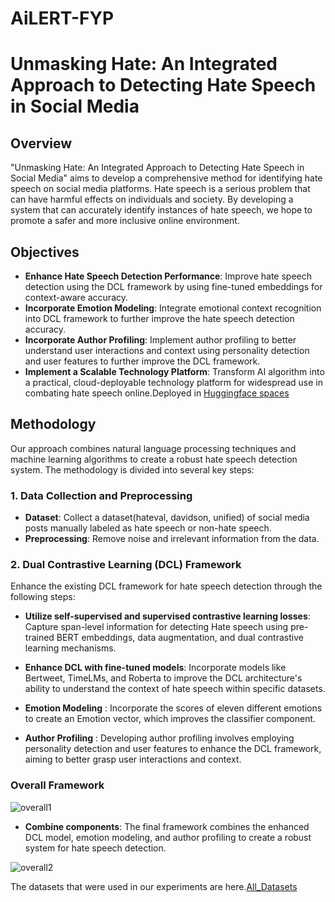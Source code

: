 # AiLERT-FYP
# Unmasking Hate: An Integrated Approach to Detecting Hate Speech in Social Media

## Overview

"Unmasking Hate: An Integrated Approach to Detecting Hate Speech in Social Media" aims to develop a comprehensive method for identifying hate speech on social media platforms. Hate speech is a serious problem that can have harmful effects on individuals and society. By developing a system that can accurately identify instances of hate speech, we hope to promote a safer and more inclusive online environment.

## Objectives

- **Enhance Hate Speech Detection Performance**: Improve hate speech detection using the DCL framework by using fine-tuned embeddings for context-aware accuracy.
- **Incorporate Emotion Modeling**: Integrate emotional context recognition into DCL framework to further improve the hate speech detection accuracy.
- **Incorporate Author Profiling**: Implement author profiling to better understand user interactions and context using personality detection and user features to further improve the DCL framework.
- **Implement a Scalable Technology Platform**: Transform AI algorithm into a practical, cloud-deployable technology platform for widespread use in combating hate speech online.Deployed in [Huggingface spaces]([url](https://huggingface.co/spaces/Thushalya/AiLERT)) 


## Methodology

Our approach combines natural language processing techniques and machine learning algorithms to create a robust hate speech detection system. The methodology is divided into several key steps:

### 1. Data Collection and Preprocessing

- **Dataset**: Collect a dataset(hateval, davidson, unified) of social media posts manually labeled as hate speech or non-hate speech.
- **Preprocessing**: Remove noise and irrelevant information from the data.

### 2. Dual Contrastive Learning (DCL) Framework

Enhance the existing DCL framework for hate speech detection through the following steps:

- **Utilize self-supervised and supervised contrastive learning losses**: Capture span-level information for detecting Hate speech using pre-trained BERT embeddings, data augmentation, and dual contrastive learning mechanisms.
- **Enhance DCL with fine-tuned models**: Incorporate models like Bertweet, TimeLMs, and Roberta to improve the DCL architecture's ability to understand the context of hate speech within specific datasets.
- **Emotion Modeling** : Incorporate the scores of eleven different emotions to create an Emotion vector, which improves the classifier component.

- **Author Profiling** : Developing author profiling involves employing personality detection and user features to enhance the DCL framework, aiming to better grasp user interactions and context.

### Overall Framework

![overall1](https://github.com/user-attachments/assets/138d5598-9b76-4cd3-9c54-9f61c131be04)

- **Combine components**: The final framework combines the enhanced DCL model, emotion modeling, and author profiling to create a robust system for hate speech detection.
  
![overall2](https://github.com/user-attachments/assets/ae1662c0-d707-42d4-a495-bd1112b471c5)

The datasets that were used in our experiments are here.[All_Datasets](https://huggingface.co/krishan-CSE)

